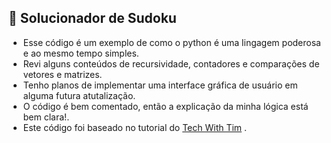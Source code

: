 ## 🎲 Solucionador de Sudoku 

- Esse código é um exemplo de como o python é uma lingagem poderosa e ao mesmo tempo simples. 
- Revi alguns conteúdos de recursividade, contadores e comparações de vetores e matrizes. 
- Tenho planos de implementar uma interface gráfica de usuário em alguma futura atutalização.
- O código é bem comentado, então a explicação da minha lógica está bem clara!.
- Este código foi baseado no tutorial do [Tech With Tim](https://www.techwithtim.net/tutorials/python-programming/sudoku-solver-backtracking/) .
